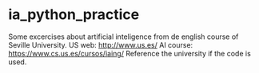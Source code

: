 # ia_python_practice
Some excercises about artificial inteligence from de english course of Seville University.
US web: http://www.us.es/
AI course: https://www.cs.us.es/cursos/iaing/
Reference the university if the code is used.
